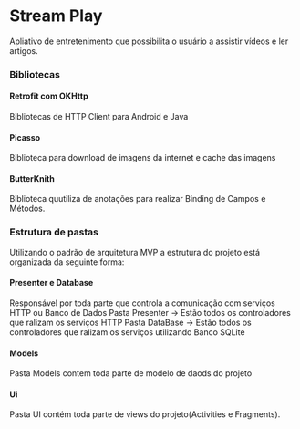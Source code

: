 # Stream Play
Apliativo de entretenimento que possibilita o usuário a assistir vídeos e ler artigos.

### Bibliotecas

#### Retrofit com OKHttp
Bibliotecas de HTTP Client para Android e Java

#### Picasso
Biblioteca para download de imagens da internet e cache das imagens

#### ButterKnith
Biblioteca quutiliza de anotações para realizar Binding de Campos e Métodos.

### Estrutura de pastas
Utilizando o padrão de arquitetura MVP a estrutura do projeto está organizada da seguinte forma:

#### Presenter e Database
Responsável por toda parte que controla a comunicação com serviços HTTP ou Banco de Dados
Pasta Presenter -> Estão todos os controladores que ralizam os serviços HTTP
Pasta DataBase -> Estão todos os controladores que ralizam os serviços utilizando Banco SQLite

#### Models
Pasta Models contem toda parte de modelo de daods do projeto

#### Ui
Pasta UI contém toda parte de views do projeto(Activities e Fragments).

